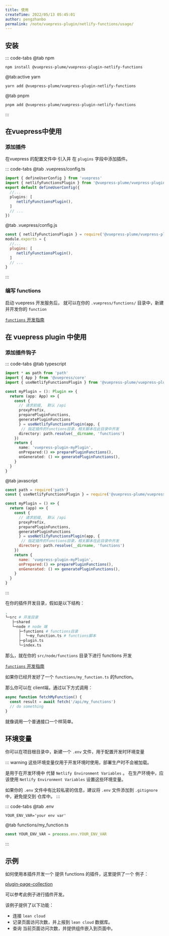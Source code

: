 ```yaml
---
title: 使用
createTime: 2022/05/13 05:45:01
author: pengzhanbo
permalink: /note/vuepress-plugin/netlify-functions/usage/
---
```


## 安装

::: code-tabs
@tab  npm
``` sh
npm install @vuepress-plume/vuepress-plugin-netlify-functions
```

@tab:active yarn
``` sh
yarn add @vuepress-plume/vuepress-plugin-netlify-functions
```

@tab pnpm
``` sh
pnpm add @vuepress-plume/vuepress-plugin-netlify-functions
```
:::

## 在vuepress中使用


### 添加插件

在vuepress 的配置文件中 引入并 在 `plugins` 字段中添加插件。

::: code-tabs
@tab .vuepress/config.ts
``` ts
import { defineUserConfig } from 'vuepress'
import { netlifyFunctionsPlugin } from '@vuepress-plume/vuepress-plugin-netlify-functions'
export default defineUserConfig({
  //...
  plugins: [
     netlifyFunctionsPlugin(),
  ]
  // ...
})
```

@tab .vuepress/config.js
```js
const { netlifyFunctionsPlugin } = require('@vuepress-plume/vuepress-plugin-netlify-functions')
module.exports = {
  //...
  plugins: [
     netlifyFunctionsPlugin(),
  ]
  // ...
}
```
:::

### 编写 functions

启动 vuepress 开发服务后， 就可以在你的 `.vuepress/functions/` 目录中，新建并开发你的 `function`

[`functions` 开发指南](https://docs.netlify.com/functions/overview/)



## 在 vuepress plugin 中使用

### 添加插件钩子

::: code-tabs
@tab typescript
``` ts
import * as path from 'path'
import { App } from '@vuepress/core'
import { useNetlifyFunctionsPlugin } from '@vuepress-plume/vuepress-plugin-netlify-functions'

const myPlugin = (): Plugin => {
  return (app: App) => {
    const {
      // 请求前缀,  默认 /api
      proxyPrefix,
      preparePluginFunctions,
      generatePluginFunctions
      } = useNetlifyFunctionsPlugin(app, {
       // 指定插件的functions目录，相关脚本在此目录中开发
      directory: path.resolve(__dirname, 'functions')
    })
    return {
      name: 'vuepress-plugin-myPlugin',
      onPrepared:() => preparePluginFunctions(),
      onGenerated: () => generatePluginFunctions(),
    }
  }
}
```

@tab javascript
``` js
const path = require('path')
const { useNetlifyFunctionsPlugin } = require('@vuepress-plume/vuepress-plugin-netlify-functions')

const myPlugin = () => {
  return (app) => {
    const {
      // 请求前缀,  默认 /api
      proxyPrefix,
      preparePluginFunctions,
      generatePluginFunctions
      } = useNetlifyFunctionsPlugin(app, {
       // 指定插件的functions目录，相关脚本在此目录中开发
      directory: path.resolve(__dirname, 'functions')
    })
    return {
      name: 'vuepress-plugin-myPlugin',
      onPrepared:() => preparePluginFunctions(),
      onGenerated: () => generatePluginFunctions(),
    }
  }
}
```
:::

在你的插件开发目录，假如是以下结构：
``` sh
.
└─src # 开发目录
   ├─shared
   └─node # node 端
      ├─functions # functions目录
      │  └─my_function.ts # functions脚本
      ├─plugin.ts
      └─index.ts
```

那么，就在你的 `src/node/functions` 目录下进行 functions 开发

[`functions` 开发指南](https://docs.netlify.com/functions/overview/)

如果你已经开发好了一个 `functions/my_function.ts` 的function。

那么你可以在 client端，通过以下方式调用：

``` ts
async function fetchMyFunction() {
  const result = await fetch('/api/my_functions')
  // do something
}
```
就像调用一个普通接口一个样简单。

## 环境变量

你可以在项目根目录中，新建一个 `.env` 文件，用于配置开发时环境变量

::: warning
这些环境变量仅用于开发环境时使用，部署生产时不会被加载。

是用于在开发环境中 代替 `Netlify Environment Variables` 。
在生产环境中，应该使用 `Netlify Environment Variables` 设置这些环境变量。

如果你的 `.env` 文件中有比较私密的信息，建议将 `.env` 文件添加到 `.gitignore` 中，避免提交到 仓库中。
:::

::: code-tabs
@tab .env
```
YOUR_ENV_VAR='your env var'
```

@tab functions/my_function.ts
``` ts
const YOUR_ENV_VAR = process.env.YOUR_ENV_VAR
```
:::


## 示例

如何使用本插件开发一个 提供 functions 的插件，这里提供了一个 例子：

[plugin-page-collection](https://github.com/pengzhanbo/vuepress-theme-plume/tree/main/packages/plugin-page-collection)

可以参考此例子进行插件开发。

该例子提供了以下功能：

- 连接 `lean cloud` 
- 记录页面访问次数，并上报到 `lean cloud` 数据库。
- 查询 当前页面访问次数，并提供组件嵌入到页面中。
